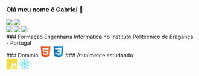 ### Olá meu nome é Gabriel 👋

<!--
**gabrielol113/gabrielol113** is a ✨ _special_ ✨ repository because its `README.md` (this file) appears on your GitHub profile.

Here are some ideas to get you started:

- 🔭 I’m currently working on ...
- 🌱 I’m currently learning ...
- 👯 I’m looking to collaborate on ...
- 🤔 I’m looking for help with ...
- 💬 Ask me about ...
- 📫 How to reach me: ...
- 😄 Pronouns: ...
- ⚡ Fun fact: ...
-->

 <div>
  <a href="https://github.com/gabrielol113">
  <img height="180em" src="https://github-readme-stats.vercel.app/api?username=gabrielol113&show_icons=true&theme=dark&include_all_commits=true&count_private=true"/>
  <img height="150em" src="https://github-readme-stats.vercel.app/api/top-langs/?username=gabrielol113&layout=compact&langs_count=7&theme=dark"/>
</div>

  <div>
      <a href="https://instagram.com/gabrielol113" target="_blank"><img src="https://img.shields.io/badge/-Instagram-%23E4405F?style=for-the-badge&logo=instagram&logoColor=white" target="_blank"></a>
 	<a href="https://www.twitch.tv/tixolee" target="_blank"><img src="https://img.shields.io/badge/Twitch-9146FF?style=for-the-badge&logo=twitch&logoColor=white" target="_blank"></a>
  <a href="https://www.linkedin.com/in/gabriel-teixeira-3049a3154/" target="_blank"><img src="https://img.shields.io/badge/-LinkedIn-%230077B5?style=for-the-badge&logo=linkedin&logoColor=white" target="_blank"></a> 
    
  </div>
  ### Formação
 Engenharia Informática no Instituto Politécnico de Bragança - Portugal <br>
  ### Dominio
  <img src="https://raw.githubusercontent.com/devicons/devicon/master/icons/html5/html5-original.svg" width=30px height="30px">
  <img src="https://raw.githubusercontent.com/devicons/devicon/master/icons/css3/css3-original.svg" width=30px height="30px">  
  ### Atualmente estudando <br>
  <img src="https://raw.githubusercontent.com/devicons/devicon/master/icons/javascript/javascript-plain.svg" width=30px height="30px">
  <img src="https://raw.githubusercontent.com/devicons/devicon/master/icons/react/react-original.svg" width=30px height="30px">
  
  
